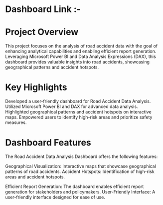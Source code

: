 # Dashboard Link :-


# Project Overview  
This project focuses on the analysis of road accident data with the goal of enhancing analytical capabilities and enabling efficient report generation. Leveraging Microsoft Power BI and Data Analysis Expressions (DAX), this dashboard provides valuable insights into road accidents, showcasing geographical patterns and accident hotspots.
# Key Highlights
Developed a user-friendly dashboard for Road Accident Data Analysis.
Utilized Microsoft Power BI and DAX for advanced data analysis.
Highlighted geographical patterns and accident hotspots on interactive maps.
Empowered users to identify high-risk areas and prioritize safety measures.
# Dashboard Features
The Road Accident Data Analysis Dashboard offers the following features:

Geographical Visualization: Interactive maps that showcase geographical patterns of road accidents. Accident Hotspots: Identification of high-risk areas and accident hotspots.

Efficient Report Generation: The dashboard enables efficient report generation for stakeholders and policymakers. User-Friendly Interface: A user-friendly interface designed for ease of use.
